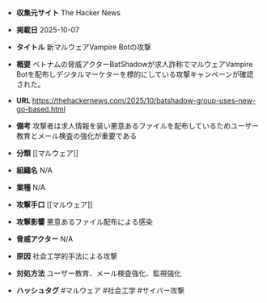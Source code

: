- **収集元サイト**
The Hacker News

- **掲載日**
2025-10-07

- **タイトル**
新マルウェアVampire Botの攻撃

- **概要**
ベトナムの脅威アクターBatShadowが求人詐称でマルウェアVampire Botを配布しデジタルマーケターを標的にしている攻撃キャンペーンが確認された。

- **URL**
https://thehackernews.com/2025/10/batshadow-group-uses-new-go-based.html

- **備考**
攻撃者は求人情報を装い悪意あるファイルを配布しているためユーザー教育とメール検査の強化が重要である

- **分類**
[[マルウェア]]

- **組織名**
N/A

- **業種**
N/A

- **攻撃手口**
[[マルウェア]]

- **攻撃影響**
悪意あるファイル配布による感染

- **脅威アクター**
N/A

- **原因**
社会工学的手法による攻撃

- **対処方法**
ユーザー教育、メール検査強化、監視強化

- **ハッシュタグ**
#マルウェア #社会工学 #サイバー攻撃
